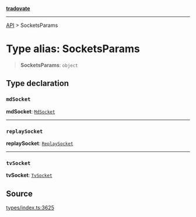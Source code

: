 [**tradovate**](../README.md)

***

[API](../API.md) > SocketsParams

# Type alias: SocketsParams

> **SocketsParams**: `object`

## Type declaration

### `mdSocket`

**mdSocket**: [`MdSocket`](../interfaces/interface.MdSocket.md)

***

### `replaySocket`

**replaySocket**: [`ReplaySocket`](../classes/class.ReplaySocket.md)

***

### `tvSocket`

**tvSocket**: [`TvSocket`](../interfaces/interface.TvSocket.md)

## Source

[types/index.ts:3625](https://github.com/cgilly2fast/tradovate-typescript/blob/b1caea5/src/types/index.ts#L3625)

